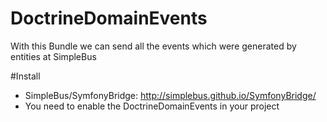 # DoctrineDomainEvents

With this Bundle we can send all the events which were generated by entities at SimpleBus

#Install

- SimpleBus/SymfonyBridge: http://simplebus.github.io/SymfonyBridge/
- You need to enable the DoctrineDomainEvents in your project
